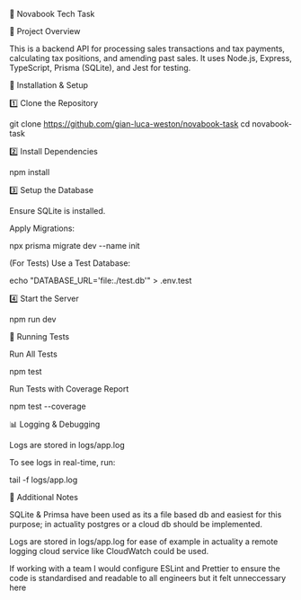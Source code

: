 📘 Novabook Tech Task

📌 Project Overview

This is a backend API for processing sales transactions and tax payments, calculating tax positions, and amending past sales. It uses Node.js, Express, TypeScript, Prisma (SQLite), and Jest for testing.

🚀 Installation & Setup

1️⃣ Clone the Repository

git clone https://github.com/gian-luca-weston/novabook-task
cd novabook-task

2️⃣ Install Dependencies

npm install

3️⃣ Setup the Database

Ensure SQLite is installed.

Apply Migrations:

npx prisma migrate dev --name init

(For Tests) Use a Test Database:

echo "DATABASE_URL='file:./test.db'" > .env.test

4️⃣ Start the Server

npm run dev

🧪 Running Tests

Run All Tests

npm test

Run Tests with Coverage Report

npm test --coverage


📊 Logging & Debugging

Logs are stored in logs/app.log

To see logs in real-time, run:

tail -f logs/app.log


📌 Additional Notes

SQLite & Primsa have been used as its a file based db and easiest for this purpose; in actuality postgres or a cloud db should be implemented.

Logs are stored in logs/app.log for ease of example in actuality a remote logging cloud service like CloudWatch could be used.

If working with a team I would configure ESLint and Prettier to ensure the code is standardised and readable to all engineers but it felt unneccessary here

